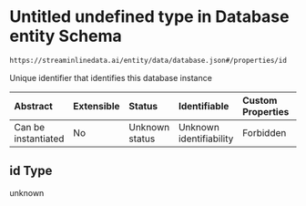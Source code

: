 # Untitled undefined type in Database entity Schema

```txt
https://streaminlinedata.ai/entity/data/database.json#/properties/id
```

Unique identifier that identifies this database instance

| Abstract            | Extensible | Status         | Identifiable            | Custom Properties | Additional Properties | Access Restrictions | Defined In                                                         |
| :------------------ | :--------- | :------------- | :---------------------- | :---------------- | :-------------------- | :------------------ | :----------------------------------------------------------------- |
| Can be instantiated | No         | Unknown status | Unknown identifiability | Forbidden         | Allowed               | none                | [database.json*](database.md "open original schema") |

## id Type

unknown
